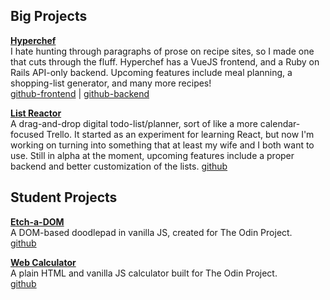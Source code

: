 ## Big Projects

**[Hyperchef](https://cgardn.github.io/hyperchef/)**  
I hate hunting through paragraphs of prose on recipe sites, so I made one that cuts through the fluff. Hyperchef has a VueJS frontend, and a Ruby on Rails API-only backend. Upcoming features include meal planning, a shopping-list generator, and many more recipes!  
[github-frontend](https://github.com/cgardn/hyperchef-frontend) | [github-backend](https://github.com/cgardn/hyperchef)

**[List Reactor](https://cgardn.github.io/list-reactor)**  
A drag-and-drop digital todo-list/planner, sort of like a more calendar-focused Trello. It started as an experiment for learning React, but now I'm working on turning into something that at least my wife and I both want to use. Still in alpha at the moment, upcoming features include a proper backend and better customization of the lists.
[github](https://github.com/cgardn/list-reactor)



## Student Projects
**[Etch-a-DOM](https://cgardn.github.io/etch-a-sketch)**  
A DOM-based doodlepad in vanilla JS, created for The Odin Project.  
[github](https://github.com/cgardn/etch-a-sketch)  

**[Web Calculator](https://cgardn.github.io/web-calculator)**  
A plain HTML and vanilla JS calculator built for The Odin Project.  
[github](https://github.com/cgardn/web-calculator)  
